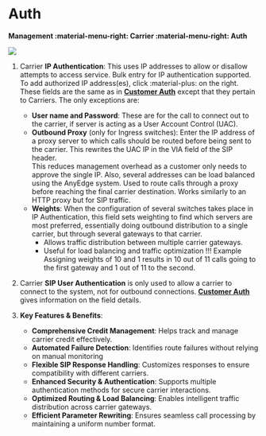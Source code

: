 # Auth

**Management :material-menu-right: Carrier :material-menu-right: Auth**

<img src= "/carrier/img/carrierauth.png">

1. Carrier **IP Authentication**: This uses IP addresses to allow or disallow attempts to access service. Bulk entry for IP authentication supported.
   To add authorized IP address(es), click :material-plus: on the right. These fields are the same as in [**Customer Auth**](https://docs.connexcs.com/customer/auth/) except that they pertain to Carriers. The only exceptions are:

    + **User name and Password**: These are for the call to connect out to the carrier, if server is acting as a User Account Control (UAC).
    + **Outbound Proxy** (only for Ingress switches): Enter the IP address of a proxy server to which calls should be routed before being sent to the carrier. This rewrites the UAC IP in the VIA field of the SIP header.  
    This reduces management overhead as a customer only needs to approve the single IP. Also, several addresses can be load balanced using the AnyEdge system.
    Used to route calls through a proxy before reaching the final carrier destination.
    Works similarly to an HTTP proxy but for SIP traffic.
    + **Weights**: When the configuration of several switches takes place in IP Authentication, this field sets weighting to find which servers are most preferred, essentially doing outbound distribution to a single carrier, but through several gateways to that carrier.
        + Allows traffic distribution between multiple carrier gateways.
        + Useful for load balancing and traffic optimization
            !!! Example
                Assigning weights of 10 and 1 results in 10 out of 11 calls going to the first gateway and 1 out of 11 to the second.
  
2. Carrier **SIP User Authentication** is only used to allow a carrier to connect to the system, not for outbound connections.
[**Customer Auth**](https://docs.connexcs.com/customer/auth/) gives information on the field details.

3. **Key Features & Benefits**:
    + **Comprehensive Credit Management**: Helps track and manage carrier credit effectively.
    + **Automated Failure Detection**: Identifies route failures without relying on manual monitoring
    + **Flexible SIP Response Handling**: Customizes responses to ensure compatibility with different carriers.
    + **Enhanced Security & Authentication**: Supports multiple authentication methods for secure carrier interactions.
    + **Optimized Routing & Load Balancing**: Enables intelligent traffic distribution across carrier gateways.
    + **Efficient Parameter Rewriting**: Ensures seamless call processing by maintaining a uniform number format.
